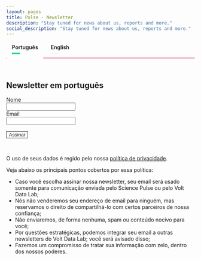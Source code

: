 ```yaml
---
layout: pages
title: Pulse - Newsletter
description: "Stay tuned for news about us, reports and more."
social_description: "Stay tuned for news about us, reports and more."
---
```


<div class="tabset">
  <!-- Tab 1 -->
  <input type="radio" name="tabset" id="tab1" aria-controls="pt" checked>
  <label for="tab1">Português</label>
  <!-- Tab 2 -->
  <input type="radio" name="tabset" id="tab2" aria-controls="en">
  <label for="tab2">English</label>

  <div class="tab-panels">
    <section id="marzen" class="tab-panel">
      <h2>Newsletter em português</h2>
      <form action="http://sendy.voltdata.info/subscribe" method="POST" accept-charset="utf-8">
      	<label for="name">Nome</label><br/>
      	<input type="text" name="name" id="name"/>
      	<br/>
      	<label for="email">Email</label><br/>
      	<input type="email" name="email" id="email"/><br/><div style="display:none;">
      	<label for="hp">HP</label><br/>
      	<input type="text" name="hp" id="hp"/>
      	</div>
      	<input type="hidden" name="list" value="5TonLbm3gUgEIfhUtKpeZw"/>
      	<input type="hidden" name="subform" value="yes"/><br>
      	<input type="submit" name="submit" id="submit" value="Assinar" style="background-color:#fff !important;border:1px solid #231f20;color:#231f20"/>
      </form>
      <br/>
      <p>O uso de seus dados é regido pelo nossa <a href="privacidade">política de privacidade</a>.</p>
      <p>Veja abaixo os principais pontos cobertos por essa política:</p>
      <ul>
      <li>Caso você escolha assinar nossa newsletter, seu email será usado somente para comunicação enviada pelo Science Pulse ou pelo Volt Data Lab;</li>
      <li>Nós não venderemos seu endereço de email para ninguém, mas reservamos o direito de compartilhá-lo com certos parceiros de nossa confiança;</li>
      <li>Não enviaremos, de forma nenhuma, spam ou conteúdo nocivo para você;</li>
      <li>Por questões estratégicas, podemos integrar seu email a outras newsletters do Volt Data Lab; você será avisado disso;</li>
      <li>Fazemos um compromisso de tratar sua informação com zelo, dentro dos nossos poderes.</li>
      </ul>
  </section>
    <section id="rauchbier" class="tab-panel">
      <h2>English newsletter</h2>
      <form action="http://sendy.voltdata.info/subscribe" method="POST" accept-charset="utf-8">
        	<label for="name">Name</label><br/>
        	<input type="text" name="name" id="name"/>
        	<br/>
        	<label for="email">Email</label><br/>
        	<input type="email" name="email" id="email"/><br/><div style="display:none;">
        	<label for="hp">HP</label><br/>
        	<input type="text" name="hp" id="hp"/>
        	</div>
        	<input type="hidden" name="list" value="6djKUj7CbeJC4AEVZqGRLQ"/>
        	<input type="hidden" name="subform" value="yes"/><br>
        	<input type="submit" name="submit" id="submit" style="background-color:#fff !important;border:1px solid #231f20;color:#231f20"/>
        </form>
        <br>
        <p>You can check how we will use this information in our <a href="privacidade">privacy policy page</a>.</p>
        <p>Veja abaixo os principais pontos cobertos por essa política:</p>
        <ul>
        <li>If you choose to subscribe to our newsletter, your email will only be used for communication sent by the Science Pulse or Volt Data Lab;</li>
        <li>We will not sell your email information to anyone, but we could share your email address with trusted partners;</li>
        <li>We will not send you spam or harmful content;</li>
        <li>We might integrate your email to other newsletters owned by Volt Data Lab, for strategic reasons;</li>
        <li>We promise, within our power, to treat your information with zeal.</li>
        </ul>
    </section>
  </div>

</div>

<style>
.tabset > input[type="radio"] {
  position: absolute;
  left: -200vw;
}

.tabset .tab-panel {
  display: none;
}

.tabset > input:first-child:checked ~ .tab-panels > .tab-panel:first-child,
.tabset > input:nth-child(3):checked ~ .tab-panels > .tab-panel:nth-child(2),
.tabset > input:nth-child(5):checked ~ .tab-panels > .tab-panel:nth-child(3),
.tabset > input:nth-child(7):checked ~ .tab-panels > .tab-panel:nth-child(4),
.tabset > input:nth-child(9):checked ~ .tab-panels > .tab-panel:nth-child(5),
.tabset > input:nth-child(11):checked ~ .tab-panels > .tab-panel:nth-child(6) {
  display: block;
}

.tabset > label {
  position: relative;
  display: inline-block;
  padding: 5px 15px 20px;
  border: 0px solid transparent;
  border-bottom: 0;
  cursor: pointer;
  border-radius: 3px;
  font-weight: 600;
}

.tabset > label::after {
  content: "";
  position: absolute;
  left: 15px;
  bottom: 10px;
  width: 22px;
  height: 4px;
  background: #f4f4f4;
}

.tabset > label:hover,
.tabset > input:focus + label {
  color: #1cd999;
}

.tabset > label:hover::after,
.tabset > input:focus + label::after,
.tabset > input:checked + label::after {
  background: #1cd999;
}

.tabset > input:checked + label {
  border-color: #000;
  border-bottom: 1px solid #fff;
  margin-bottom: -1px;
}

.tab-panel {
  padding: 30px 0;
  border-top: 1px solid #d91c5c;
}
</style>
